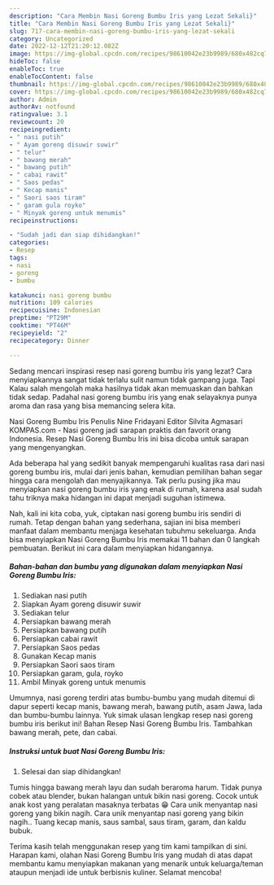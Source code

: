 ```yaml
---
description: "Cara Membin Nasi Goreng Bumbu Iris yang Lezat Sekali}"
title: "Cara Membin Nasi Goreng Bumbu Iris yang Lezat Sekali}"
slug: 717-cara-membin-nasi-goreng-bumbu-iris-yang-lezat-sekali
category: Uncategorized
date: 2022-12-12T21:20:12.082Z
image: https://img-global.cpcdn.com/recipes/98610042e23b9989/680x482cq70/nasi-goreng-bumbu-iris-foto-resep-utama.jpg
hideToc: false
enableToc: true
enableTocContent: false
thumbnail: https://img-global.cpcdn.com/recipes/98610042e23b9989/680x482cq70/nasi-goreng-bumbu-iris-foto-resep-utama.jpg
cover: https://img-global.cpcdn.com/recipes/98610042e23b9989/680x482cq70/nasi-goreng-bumbu-iris-foto-resep-utama.jpg
author: Admin
authorAv: notfound
ratingvalue: 3.1
reviewcount: 20
recipeingredient:
- " nasi putih"
- " Ayam goreng disuwir suwir"
- " telur"
- " bawang merah"
- " bawang putih"
- " cabai rawit"
- " Saos pedas"
- " Kecap manis"
- " Saori saos tiram"
- " garam gula royko"
- " Minyak goreng untuk menumis"
recipeinstructions:

- "Sudah jadi dan siap dihidangkan!"
categories:
- Resep
tags:
- nasi
- goreng
- bumbu

katakunci: nasi goreng bumbu 
nutrition: 109 calories
recipecuisine: Indonesian
preptime: "PT29M"
cooktime: "PT46M"
recipeyield: "2"
recipecategory: Dinner

---
```



Sedang mencari inspirasi resep nasi goreng bumbu iris yang lezat? Cara menyiapkannya sangat tidak terlalu sulit namun tidak gampang juga. Tapi Kalau salah mengolah maka hasilnya tidak akan memuaskan dan bahkan tidak sedap. Padahal nasi goreng bumbu iris yang enak selayaknya punya aroma dan rasa yang bisa memancing selera kita.


Nasi Goreng Bumbu Iris Penulis Nine Fridayani Editor Silvita Agmasari KOMPAS.com - Nasi goreng jadi sarapan praktis dan favorit orang Indonesia. Resep Nasi Goreng Bumbu Iris ini bisa dicoba untuk sarapan yang mengenyangkan.

Ada beberapa hal yang sedikit banyak mempengaruhi kualitas rasa dari nasi goreng bumbu iris, mulai dari jenis bahan, kemudian pemilihan bahan segar hingga cara mengolah dan menyajikannya. Tak perlu pusing jika mau menyiapkan nasi goreng bumbu iris yang enak di rumah, karena asal sudah tahu triknya maka hidangan ini dapat menjadi suguhan istimewa.


Nah, kali ini kita coba, yuk, ciptakan nasi goreng bumbu iris sendiri di rumah. Tetap dengan bahan yang sederhana, sajian ini bisa memberi manfaat dalam membantu menjaga kesehatan tubuhmu sekeluarga. Anda bisa menyiapkan Nasi Goreng Bumbu Iris memakai 11 bahan dan 0 langkah pembuatan. Berikut ini cara dalam menyiapkan hidangannya.

<!--inarticleads1-->

##### Bahan-bahan dan bumbu yang digunakan dalam menyiapkan Nasi Goreng Bumbu Iris:

1. Sediakan  nasi putih
1. Siapkan  Ayam goreng disuwir suwir
1. Sediakan  telur
1. Persiapkan  bawang merah
1. Persiapkan  bawang putih
1. Persiapkan  cabai rawit
1. Persiapkan  Saos pedas
1. Gunakan  Kecap manis
1. Persiapkan  Saori saos tiram
1. Persiapkan  garam, gula, royko
1. Ambil  Minyak goreng untuk menumis


Umumnya, nasi goreng terdiri atas bumbu-bumbu yang mudah ditemui di dapur seperti kecap manis, bawang merah, bawang putih, asam Jawa, lada dan bumbu-bumbu lainnya. Yuk simak ulasan lengkap resep nasi goreng bumbu iris berikut ini! Bahan Resep Nasi Goreng Bumbu Iris. Tambahkan bawang merah, pete, dan cabai. 

<!--inarticleads2-->

##### Instruksi untuk buat Nasi Goreng Bumbu Iris:


1. Selesai dan siap dihidangkan!

Tumis hingga bawang merah layu dan sudah beraroma harum. Tidak punya cobek atau blender, bukan halangan untuk bikin nasi goreng. Cocok untuk anak kost yang peralatan masaknya terbatas 😁 Cara unik menyantap nasi goreng yang bikin nagih. Cara unik menyantap nasi goreng yang bikin nagih.. Tuang kecap manis, saus sambal, saus tiram, garam, dan kaldu bubuk. 

Terima kasih telah menggunakan resep yang tim kami tampilkan di sini. Harapan kami, olahan Nasi Goreng Bumbu Iris yang mudah di atas dapat membantu kamu menyiapkan makanan yang menarik untuk keluarga/teman ataupun menjadi ide untuk berbisnis kuliner. Selamat mencoba!
